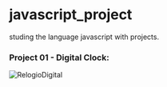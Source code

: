# javascript_project
studing the language javascript with projects. 

### Project 01 - Digital Clock:

![RelogioDigital](https://github.com/user-attachments/assets/038e2f5c-5696-4cc7-9fae-2bd6700554e9)
